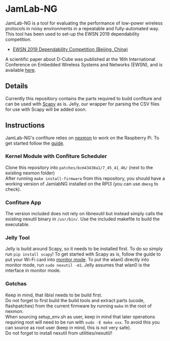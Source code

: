 # JamLab-NG

JamLab-NG is a tool for evaluating the performance of low-power wireless protocols in noisy environments in a repeatable and fully-automated way.
This tool has been used to set-up the EWSN 2019 dependability competition.
* [EWSN 2019 Dependability Competition (Beijing, China)](http://ewsn2019.thss.tsinghua.edu.cn/competition-scenario.html)

A scientific paper about D-Cube was published at the 16th International Conference on Embedded Wireless Systems and Networks (EWSN), and is available [here](http://www.carloalbertoboano.com/documents/schuss19jamlab-ng.pdf).

## Details

Currently this repositiory contains the parts required to build confiture and can be used with [Scapy](https://scapy.net/) as is. Jelly, our wrapper for parsing the CSV files for use with Scapy will be added soon.

## Instructions

JamLab-NG's confiture relies on [nexmon](https://github.com/seemoo-lab/nexmon) to work on the Raspberry Pi. To get started follow the [guide](https://github.com/seemoo-lab/nexmon#build-patches-for-bcm43430a1-on-the-rpi3zero-w-or-bcm434355c0-on-the-rpi3-using-raspbian-recommended).

### Kernel Module with Confiture Scheduler

Clone this repository into ```patches/bcm43430a1/7_45_41_46/``` (next to the existing nexmon folder)  
After running ```make install-firmware``` from this repository, you should have a working version of JamlabNG installed on the RPI3 (you can use ```dmesg``` to check).

### Confiture App

The version included does not rely on libnexutil but instead simply calls the existing nexutil binary in ```/usr/bin/```. Use the included makefile to build the executable.

### Jelly Tool

Jelly is build around Scapy, so it needs to be installed first. To do so simply run ```pip install scapy```! To get started with Scapy as is, follow the guide to put your Wi-Fi card into [monitor mode](https://github.com/seemoo-lab/nexmon/tree/master/#using-the-monitor-mode-patch-1).
To put the wlan0 directly into monitor mode, run ```sudo nexutil -m1```. Jelly assumes that wlan0 is the interface in monitor mode.


### Gotchas
Keep in mind, that libisl needs to be build first.  
Do not forget to first build the build tools and extract parts (ucode, flashpatches) from the current firmware by running ```make``` in the root of nexmon.  
When sourcing setup_env.sh as user, keep in mind that later operations requiring root will need to be run with ```sudo -E make xxx```. To avoid this you can source as root user (keep in mind, this is not very safe).  
Do not forget to install nexutil from utilities/nexutil/!

